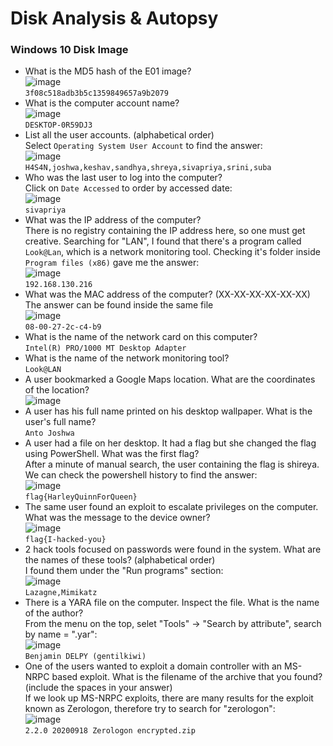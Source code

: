 # Disk Analysis & Autopsy

### Windows 10 Disk Image
- What is the MD5 hash of the E01 image?<br />
![image](https://github.com/user-attachments/assets/8281d6f8-3417-4364-884d-8662495f189e)<br />
`3f08c518adb3b5c1359849657a9b2079`
- What is the computer account name?<br />
![image](https://github.com/user-attachments/assets/f90b2535-6983-4a01-a86a-daef81f07bbd)<br />
`DESKTOP-0R59DJ3`
- List all the user accounts. (alphabetical order)<br />
Select `Operating System User Account` to find the answer: <br />
![image](https://github.com/user-attachments/assets/6ee4d06a-2a43-4429-8460-e6756089854f)<br />
`H4S4N,joshwa,keshav,sandhya,shreya,sivapriya,srini,suba`
- Who was the last user to log into the computer?<br />
Click on `Date Accessed` to order by accessed date: <br />
![image](https://github.com/user-attachments/assets/b2876879-4639-4ed5-a937-34b25c098587)<br />
`sivapriya`
- What was the IP address of the computer?<br />
There is no registry containing the IP address here, so one must get creative. Searching for "LAN", I found that there's a program called `Look@Lan`, which is a network monitoring tool. Checking it's folder inside `Program files (x86)` gave me the answer: <br />
![image](https://github.com/user-attachments/assets/a5dcae85-777e-4c84-b509-1a14a101da9e)<br />
  `192.168.130.216`
- What was the MAC address of the computer? (XX-XX-XX-XX-XX-XX)<br />
The answer can be found inside the same file<br />
![image](https://github.com/user-attachments/assets/9a390eec-f491-4fa6-99f0-89fae1acbb23)<br />
  `08-00-27-2c-c4-b9`
- What is the name of the network card on this computer?<br />
`Intel(R) PRO/1000 MT Desktop Adapter`
- What is the name of the network monitoring tool?<br /> `Look@LAN`
- A user bookmarked a Google Maps location. What are the coordinates of the location?<br />
![image](https://github.com/user-attachments/assets/4a828d22-2c82-453a-9c8f-5ffafe03c3e2)<br />
- A user has his full name printed on his desktop wallpaper. What is the user's full name?<br />`Anto Joshwa`
- A user had a file on her desktop. It had a flag but she changed the flag using PowerShell. What was the first flag?<br />
After a minute of manual search, the user containing the flag is shireya. We can check the powershell history to find the answer: <br />
![image](https://github.com/user-attachments/assets/855267b4-db99-4f29-9a6d-74e9cf602ebd)<br />
`flag{HarleyQuinnForQueen}`
- The same user found an exploit to escalate privileges on the computer. What was the message to the device owner?<br />
![image](https://github.com/user-attachments/assets/dba8cee3-50e9-4031-8687-b48b020e6941)<br />
`flag{I-hacked-you}`
- 2 hack tools focused on passwords were found in the system. What are the names of these tools? (alphabetical order)<br />
I found them under the "Run programs" section: <br />
![image](https://github.com/user-attachments/assets/e71ab156-36dc-4030-b8a0-d1e1d2606189)<br />
`Lazagne,Mimikatz`
- There is a YARA file on the computer. Inspect the file. What is the name of the author?<br />
From the menu on the top, selet "Tools" -> "Search by attribute", search by name = ".yar": <br />
![image](https://github.com/user-attachments/assets/537d1208-77ef-42c2-bde1-46e8a6fc4872)<br />
`Benjamin DELPY (gentilkiwi)`
- One of the users wanted to exploit a domain controller with an MS-NRPC based exploit. What is the filename of the archive that you found? (include the spaces in your answer) <br />
If we look up MS-NRPC exploits, there are many results for the exploit known as Zerologon, therefore try to search for "zerologon":<br />
![image](https://github.com/user-attachments/assets/87d2d584-447b-443c-a05d-6c2d8db7c4cd)<br />
`2.2.0 20200918 Zerologon encrypted.zip`
